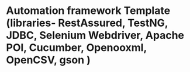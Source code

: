 # Automation framework Template (libraries- RestAssured, TestNG, JDBC, Selenium Webdriver, Apache POI, Cucumber, Openooxml, OpenCSV, gson )
